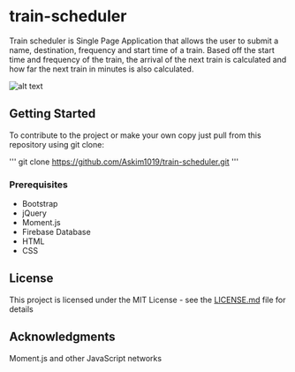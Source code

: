 # train-scheduler

Train scheduler is Single Page Application that allows the user to submit a name, destination, frequency and start time of a train. Based off the start time and frequency of the train, the arrival of the next train is calculated and how far the next train in minutes is also calculated.

![alt text](https://imgur.com/5yVBJUR)

## Getting Started

To contribute to the project or make your own copy just pull from this repository using git clone:

'''
git clone https://github.com/Askim1019/train-scheduler.git
'''

### Prerequisites

* Bootstrap
* jQuery
* Moment.js
* Firebase Database
* HTML
* CSS

## License

This project is licensed under the MIT License - see the [LICENSE.md](LICENSE.md) file for details

## Acknowledgments

Moment.js and other JavaScript networks
